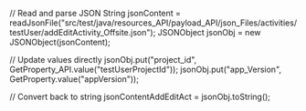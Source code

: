 // Read and parse JSON
String jsonContent = readJsonFile("src/test/java/resources_API/payload_API/json_Files/activities/testUser/addEditActivity_Offsite.json");
JSONObject jsonObj = new JSONObject(jsonContent);

// Update values directly
jsonObj.put("project_id", GetProperty_API.value("testUserProjectId"));
jsonObj.put("app_Version", GetProperty.value("appVersion"));

// Convert back to string
jsonContentAddEditAct = jsonObj.toString();
